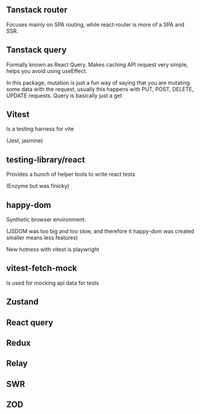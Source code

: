 ## Tanstack router

Focuses mainly on SPA routing, while react-router is more of a SPA and SSR.

## Tanstack query

Formally known as React Query. Makes caching API request very simple, helps you avoid using useEffect.

In this package, mutation is just a fun way of saying that you are mutating some data with the request, usually this happens with PUT, POST, DELETE, UPDATE requests. Query is basically just a get  

## Vitest

Is a testing harness for vite

(Jest, jasmine)

## testing-library/react

Provides a bunch of helper tools to write react tests

(Enzyme but was finicky)

## happy-dom

Synthetic browser environment.

(JSDOM was too big and too slow, and therefore it happy-dom was created smaller means less features)

New hotness with vitest is playwright

## vitest-fetch-mock

Is used for mocking api data for tests

## Zustand

## React query

## Redux

## Relay

## SWR

## ZOD